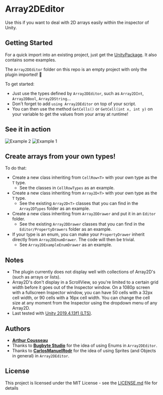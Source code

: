 # Array2DEditor

Use this if you want to deal with 2D arrays easily within the inspector of Unity.

## Getting Started

For a quick import into an existing project, just get the [UnityPackage](Array2DEditorPackage.unitypackage). It also contains some examples.

The `Array2DEditor` folder on this repo is an empty project with only the plugin imported! 🙂

To get started:
- Just use the types defined by `Array2DEditor`, such as `Array2DInt`, `Array2DBool`, `Array2DString`...
- Don't forget to add `using Array2DEditor` on top of your script.
- You can then use the method `GetCells()` or `GetCell(int x, int y)` on your variable to get the values from your array at runtime!

## See it in action

![Example 2](Screenshots/Example_2.gif)
![Example 1](Screenshots/Example_1.PNG)

## Create arrays from your own types!

To do that:
- Create a new class inheriting from `CellRow<T>` with your own type as the `T` type.
	- See the classes in `CellRowTypes` as an example.
- Create a new class inheriting from `Array2D<T>` with your own type as the `T` type.
	- See the existing `Array2D<T>` classes that you can find in the `Array2DTypes` folder as an example.
- Create a new class inheriting from `Array2DDrawer` and put it in an `Editor` folder.
	- See the existing `Array2DDrawer` classes that you can find in the `Editor/PropertyDrawers` folder as an example.
- If your type is an enum, you can make your `PropertyDrawer` inherit directly from `Array2DEnumDrawer`. The code will then be trivial.
	- See `Array2DExampleEnumDrawer` as an example.

## Notes

* The plugin currently does not display well with collections of Array2D's (such as arrays or lists).
* Array2D's don't display in a ScrollView, so you're limited to a certain grid width before it goes out of the Inspector window. On a 1080p screen with a fullscreen Inspector window, you can have 50 cells with a 32px cell width, or 90 cells with a 16px cell width. You can change the cell size at any moment from the Inspector using the dropdown menu of any Array2D.
* Last tested with [Unity 2019.4.13f1 (LTS)](https://unity3d.com/unity/whats-new/2019.4.13).

## Authors

* **[Arthur Cousseau](https://www.linkedin.com/in/arthurcousseau/)**
* Thanks to **[Bugbyte Studio](https://www.linkedin.com/in/bugbytestudio/)** for the idea of using Enums in `Array2DEditor`.
* Thanks to **[CarlosManuelRodr](https://github.com/carlosmanuelrodr)** for the idea of using Sprites (and Objects in general) in `Array2DEditor`.

## License

This project is licensed under the MIT License - see the [LICENSE.md](LICENSE.md) file for details
